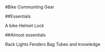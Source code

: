 #Bike Communting Gear

##Essentials

A bike
Helmet
Lock

##Almost essentials

Rack
Lights
Fenders
Bag
Tubes and knowledge
